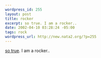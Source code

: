 ```yaml
--- 
wordpress_id: 255
layout: post
title: rocker
excerpt: so true. I am a rocker..
date: 2002-04-10 03:28:24 -05:00
tags: rock
wordpress_url: http://new.nata2.org/?p=255
---
```

<a href="http://www.dieselsweeties.com">so true</a>. I am a rocker..

